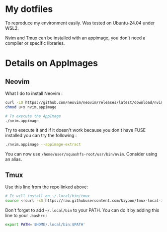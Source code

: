 # My dotfiles

To reproduce my environment easily.
Was tested on Ubuntu-24.04 under WSL2.

[Nvim](https://github.com/neovim/neovim/blob/master/INSTALL.md) and [Tmux](https://github.com/kiyoon/tmux-appimage) can be installed with an appimage, you don't need a compiler or specific libraries.

# Details on AppImages

## Neovim

What I do to install Neovim :
```bash
curl -LO https://github.com/neovim/neovim/releases/latest/download/nvim.appimage
chmod u+x nvim.appimage

# To execute the AppImage
./nvim.appimage
```
Try to execute it and if it doesn't work because you don't have FUSE installed you can try the following :

```bash
./nvim.appimage --appimage-extract
```

You can now use `/home/user/squashfs-root/usr/bin/nvim`. Consider using an alias.

## Tmux

Use this line from the repo linked above:

```bash
# It will install on ~/.local/bin/tmux
source <(curl -sS https://raw.githubusercontent.com/kiyoon/tmux-local-install/master/install.sh)
```

Don't forget to add `~/.local/bin` to your PATH. You can do it by adding this line to your `.bashrc` :

```bash
export PATH='$HOME/.local/bin:$PATH'
```
